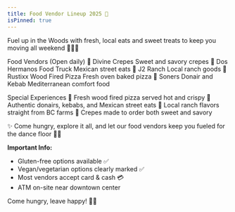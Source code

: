 ```yaml
---
title: Food Vendor Lineup 2025 🍕
isPinned: true
---
```


Fuel up in the Woods with fresh, local eats and sweet treats to keep you moving all weekend 🌲🍴✨

Food Vendors (Open daily)
🥞 Divine Crepes Sweet and savory crepes
🌮 Dos Hermanos Food Truck Mexican street eats
🥩 J2 Ranch Local ranch goods
🍕 Rustixx Wood Fired Pizza Fresh oven baked pizza
🥙 Soners Donair and Kebab Mediterranean comfort food

Special Experiences
🍕 Fresh wood fired pizza served hot and crispy
🥙 Authentic donairs, kebabs, and Mexican street eats
🥩 Local ranch flavors straight from BC farms
🥞 Crepes made to order both sweet and savory

✨ Come hungry, explore it all, and let our food vendors keep you fueled for the dance floor 💃🕺

**Important Info:**
- Gluten-free options available ✅
- Vegan/vegetarian options clearly marked ✅  
- Most vendors accept card & cash 💳
- ATM on-site near downtown center

Come hungry, leave happy! 🤤✨
